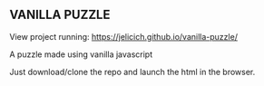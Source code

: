 VANILLA PUZZLE
----------------------------------------------------------------
View project running: https://jelicich.github.io/vanilla-puzzle/

A puzzle made using vanilla javascript

Just download/clone the repo and launch the html in the browser.
